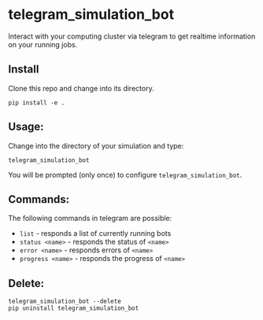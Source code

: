 # telegram_simulation_bot
Interact with your computing cluster via telegram to get realtime information on your running jobs.

## Install
Clone this repo and change into its directory. 
```
pip install -e .
```

## Usage:
Change into the directory of your simulation and type:
```
telegram_simulation_bot
```
You will be prompted (only once) to configure `telegram_simulation_bot`.

## Commands:
The following commands in telegram are possible:

* `list` - responds a list of currently running bots 
* `status <name>` - responds the status of `<name>` 
* `error <name>` - responds errors of `<name>`
* `progress <name>` - responds the progress of `<name>`

## Delete:
```
telegram_simulation_bot --delete
pip uninstall telegram_simulation_bot
```

